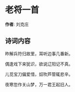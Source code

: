 # 老将一首

**作者**: 刘克庄

## 诗词内容

昨解兵符归故里，耳听边事几番新。

偶逢戏下来犹识，欲说辽阳记不真。

儿觅宝刀偏爱惜，奴吹芦管辄悲辛。

夜寒忽作关山梦，万一君王起旧人。

